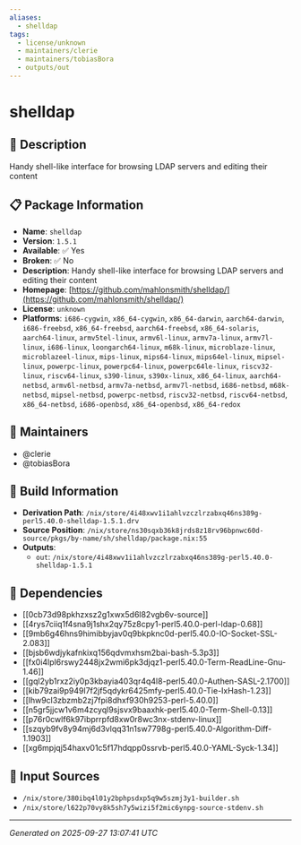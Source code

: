 ```yaml
---
aliases:
  - shelldap
tags:
  - license/unknown
  - maintainers/clerie
  - maintainers/tobiasBora
  - outputs/out
---
```


# shelldap

## 📝 Description

Handy shell-like interface for browsing LDAP servers and editing their content

## 📋 Package Information

- **Name**: `shelldap`
- **Version**: `1.5.1`
- **Available**: ✅ Yes
- **Broken**: ✅ No
- **Description**: Handy shell-like interface for browsing LDAP servers and editing their content
- **Homepage**: [https://github.com/mahlonsmith/shelldap/](https://github.com/mahlonsmith/shelldap/)
- **License**: `unknown`
- **Platforms**: `i686-cygwin`, `x86_64-cygwin`, `x86_64-darwin`, `aarch64-darwin`, `i686-freebsd`, `x86_64-freebsd`, `aarch64-freebsd`, `x86_64-solaris`, `aarch64-linux`, `armv5tel-linux`, `armv6l-linux`, `armv7a-linux`, `armv7l-linux`, `i686-linux`, `loongarch64-linux`, `m68k-linux`, `microblaze-linux`, `microblazeel-linux`, `mips-linux`, `mips64-linux`, `mips64el-linux`, `mipsel-linux`, `powerpc-linux`, `powerpc64-linux`, `powerpc64le-linux`, `riscv32-linux`, `riscv64-linux`, `s390-linux`, `s390x-linux`, `x86_64-linux`, `aarch64-netbsd`, `armv6l-netbsd`, `armv7a-netbsd`, `armv7l-netbsd`, `i686-netbsd`, `m68k-netbsd`, `mipsel-netbsd`, `powerpc-netbsd`, `riscv32-netbsd`, `riscv64-netbsd`, `x86_64-netbsd`, `i686-openbsd`, `x86_64-openbsd`, `x86_64-redox`
## 👥 Maintainers

- @clerie
- @tobiasBora


## 🔧 Build Information

- **Derivation Path**: `/nix/store/4i48xwv1i1ahlvzczlrzabxq46ns389g-perl5.40.0-shelldap-1.5.1.drv`
- **Source Position**: `/nix/store/ns30sqxb36k8jrds8z18rv96bpnwc60d-source/pkgs/by-name/sh/shelldap/package.nix:55`
- **Outputs**:
  - `out`:  `/nix/store/4i48xwv1i1ahlvzczlrzabxq46ns389g-perl5.40.0-shelldap-1.5.1`

## 🔗 Dependencies

- [[0cb73d98pkhzxsz2g1xwx5d6l82vgb6v-source]]
- [[4rys7ciiq1f4sna9j1shx2qy75z8cpy1-perl5.40.0-perl-ldap-0.68]]
- [[9mb6g46hns9himibbyjav0q9bkpknc0d-perl5.40.0-IO-Socket-SSL-2.083]]
- [[bjsb6wdjykafnkixq156qdvmxhsm2bai-bash-5.3p3]]
- [[fx0i4lpl6rswy2448jx2wmi6pk3djqz1-perl5.40.0-Term-ReadLine-Gnu-1.46]]
- [[gql2yb1rxz2iy0p3kbayia403qr4q4l8-perl5.40.0-Authen-SASL-2.1700]]
- [[kib79zai9p949l7f2jf5qdykr6425mfy-perl5.40.0-Tie-IxHash-1.23]]
- [[lhw9cl3zbzmb2zj7fpi8dhxf930h9253-perl-5.40.0]]
- [[n5gr5jjcw1v6m4zcyql9sjsvx9baaxhk-perl5.40.0-Term-Shell-0.13]]
- [[p76r0cwlf6k97ibprrpfd8xw0r8wc3nx-stdenv-linux]]
- [[szqyb9fv8y94mj6d3vlqq31n1sw7798g-perl5.40.0-Algorithm-Diff-1.1903]]
- [[xg6mpjqj54haxv01c5f17hdqpp0ssrvb-perl5.40.0-YAML-Syck-1.34]]

## 📁 Input Sources

- `/nix/store/380ibq4l01y2bphpsdxp5q9w5szmj3y1-builder.sh`
- `/nix/store/l622p70vy8k5sh7y5wizi5f2mic6ynpg-source-stdenv.sh`

---
*Generated on 2025-09-27 13:07:41 UTC*

